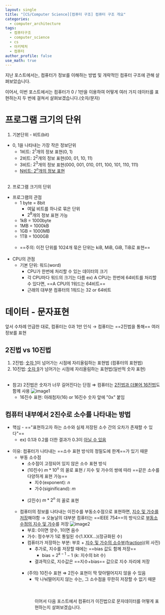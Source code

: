 ```yaml
---
layout: single
title: "[CS/Computer Science][컴퓨터 구조] 컴퓨터 구조 개요"
categories:
  - computer_architecture
tags:
  - 컴퓨터구조
  - computer_science
  - cs
  - 아키텍처
  - 컴퓨터
author_profile: false
use_math: true
---
```

지난 포스트에서는, 컴퓨터가 정보를 이해하는 방법 및 개략적인 컴퓨터 구조에 관해 살펴보았습니다.

이어서, 이번 포스트에서는 컴퓨터가 0 / 1만을 이용하여 어떻게 여러 가지 데이터를 표현하는지 두 번에 걸쳐서 살펴보겠습니다.(숫자/문자)

# 프로그램 크기의 단위
1. 기본단위 - 비트(bit)
- 0, 1을 나타내는 가장 작은 정보단위
	- 1비트: $2^1$개의 정보 표현(0, 1)
	- 2비트: $2^2$개의 정보 표현(00, 01, 10, 11)
	- 3비트: $2^3$개의 정보 표현(000, 001, 010, 011, 100, 101, 110, 111)
	- <u>N비트: $2^n$개의 정보 표현</u><br><br>
2. 프로그램 크기의 단위 
- 프로그램의 관점
	- 1 byte = 8bit
		- 여덟 비트를 하나로 묶은 단위
		- $2^8$개의 정보 표현 가능
	- 1kB = 1000byte
	- 1MB = 1000kB
	- 1GB = 1000MB
	- 1TB = 1000GB<br><br>
	- ==주의: 이전 단위를 1024개 묶은 단위는 kiB, MiB, GiB, TiB로 표현==<br><br>
- CPU의 관점
	- 기본 단위: 워드(word)
		- CPU가 한번에 처리할 수 있는 데이터의 크기
		- 각 CPU마다 워드의 크기는 다름
			ex) A CPU는 한번에 64비트를 처리할 수 있다면, ==A CPU의 1워드는 64비트==
		- 근래의 대부분 컴퓨터의 1워드는 32 or 64비트

# 데이터 - 문자표현
앞서 수차례 언급한 대로, 컴퓨터는 0과 1만 인식
→ 컴퓨터는 ==2진법을 통해== 여러 정보를 표현
## 2진법 vs 10진법
1. 2진법: <u>숫자 1</u>이 넘어가는 시점에 자리올림하는 표현법 (컴퓨터의 표현법)
2. 10진법: <u>숫자 9</u>가 넘어가는 시점에 자리올림하는 표현법(일반적 숫자 표현)<br><br>
- 참고) 2진법은 숫자가 너무 길어진다는 단점 ⇒ 컴퓨터는 <u>2진법과 더불어 16진법</u>도 함께 사용
	![image1](../../images/2025-03-14-cs_basic-1_2/image1.png)
	- 16진수 표현: 아래첨자(16) or 16진수 숫자 앞에 "0x" 붙임

## 컴퓨터 내부에서 2진수로 소수를 나타내는 방법
- 핵심 - =="표현하고자 하는 소수와 실제 저장된 소수 간의 오차가 존재할 수 있다"==
	- ex) 0.1과 0.2를 더한 결과가 0.3이 <u>아닐 수 있음</u><br><br>
- 이유: 컴퓨터가 나타내는 ==소수 표현 방식의 정밀도에 한계==가 있기 때문
	- 부동 소수점
		- 소수점이 고정되어 있지 않은 소수 표현 방식
		- (10진수) $m * 10^n$ 의 꼴로 표현 / 지수 및 가수의 쌍에 따라 ==같은 소수를 다양하게 표현 가능==
			- 지수(exponent): $n$
			- 가수(siginificand): $m$<br><br>
		- (2진수) $m * 2^n$ 의 꼴로 표현<br><br>
	- 컴퓨터의 정보를 나타내는 이진수를 부동소수점으로 표현하면, <u>지수 및 가수를 저장</u>해야함
		→ 오늘날의 대부분 컴퓨터는 ==IEEE 754==의 방식으로 <u>부동소수점의 지수 및 가수</u>를 저장
		![image2](../../images/2025-03-14-cs_basic-1_2/image2.png)
		- 부호: 0이면 양수, 1이면 음수
		- 가수: 정수부가 1로 통일된 수(1.XXX...)(정규화된 수)
		- 컴퓨터가 저장하는 부분: 부호 + <u>지수 및 가수의 소수부(fraction)</u>(위 사진)
			- 추가로, 지수를 저장할 때에는 ==bias 값도 함께 저장==
				- bias = $2^{k-1}-1$ ($k$: 지수의 bit 수)
			- 결과적으로, 지수값은 ==지수+bias== 값으로 지수 자리에 저장<br><br>
		- (주의) 10진수 표현 ⇒ 2진수 표현이 딱 맞아떨어지지 않을 수 있음
			- 딱 나눠떨어지지 않는 수는, 그 소수점을 무한히 저장할 수 없기 때문<br><br><br><br>
이어서 다음 포스트에서 컴퓨터가 이진법으로 문자데이터를 어떻게 표현하는지 살펴보겠습니다.